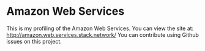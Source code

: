 # Amazon Web Services
This is my profiling of the Amazon Web Services.
You can view the site at: http://amazon.web.services.stack.network/
You can contribute using Github issues on this project.
